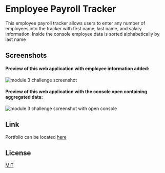 # Employee Payroll Tracker
This employee payroll tracker allows users to enter any number of employees into the tracker with first name, last name, and salary information. Inside the console employee data is sorted alphabetically by last name 

## Screenshots

#### Preview of this web application with employee information added:

![module 3 challenge screenshot](./img/Screenshot%202024-03-21%20at%204.33.43 PM.png)

#### Preview of this web application with the console open containing aggregated data:

![module 3 challenge screenshot with open console](./img/Screenshot%202024-03-21%20at%204.34.20 PM.png)

## Link 

Portfolio can be located [here](https://mmhilbert.github.io/module-3-challenge/)


## License

[MIT](https://choosealicense.com/licenses/mit/)

